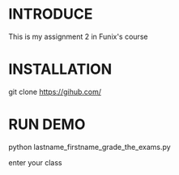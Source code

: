 # INTRODUCE
This is my assignment 2 in Funix's course 
# INSTALLATION
git clone https://gihub.com/
# RUN DEMO
python lastname_firstname_grade_the_exams.py

enter your class
